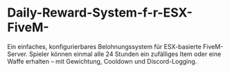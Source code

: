 # Daily-Reward-System-f-r-ESX-FiveM-
Ein einfaches, konfigurierbares Belohnungssystem für ESX-basierte FiveM-Server. Spieler können einmal alle 24 Stunden ein zufälliges Item oder eine Waffe erhalten – mit Gewichtung, Cooldown und Discord-Logging.
